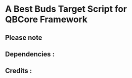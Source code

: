 # A Best Buds Target Script for QBCore Framework

## Please note



## Dependencies :



## Credits : 


